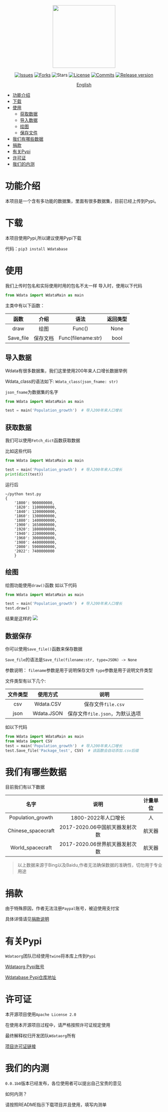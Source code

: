 <div align="center">
 
<img src="https://raw.githubusercontent.com/Wdataorg/Wdata/main/.github/logo.svg" height=200/>
 
[![Issues](https://img.shields.io/github/issues/Wdataorg/Wdata?style=for-the-badge&color=yellogreen)](https://github.com/Wdataorg/Wdata/issues)
[![Forks](https://img.shields.io/github/forks/Wdataorg/Wdata?style=for-the-badge&color=orange)](https://github.com/Wdataorg/Wdata/network/members)
![Stars](https://img.shields.io/github/stars/Wdataorg/Wdata?style=for-the-badge&color=yellowgreen)
[![License](https://img.shields.io/github/license/Wdataorg/Wdata?style=for-the-badge&color=red)](https://shiro.apache.org/license.html) 
[![Commits](https://img.shields.io/github/commit-activity/m/Wdataorg/Wdata?label=commits&style=for-the-badge&color=blue)](https://github.com/Wdataorg/Wdata/commits "Commit History")
 [![Release version](https://img.shields.io/github/v/release/Wdataorg/Wdata?color=brightgreen&label=Download&style=for-the-badge)](#release-files "Release")

 [English](https://github.com/Wdataorg/Wdata/#readme)

</div>

- [功能介绍](#功能介绍)
- [下载](#下载)
- [使用](#使用)
    - [获取数据](#获取数据)
    - [导入数据](#导入数据)
    - [绘图](#绘图)
    - [保存文件](#数据保存)
- [我们有哪些数据](#我们有哪些数据)
- [捐款](#捐款)
- [有关Pypi](#有关Pypi)
- [许可证](#许可证)
- [我们的内测](#我们的内测)

# 功能介绍

本项目是一个含有多功能的数据集，里面有很多数据集，目前已经上传到Pypi。

# 下载
本项目使用Pypi,所以建议使用Pypi下载

代码：`pip3 install Wdatabase`

# 使用

我们上传时包名和实际使用时用的包名不太一样
导入时，使用以下代码

```python
from Wdata import WdataMain as main
```
主类中有以下函数：

|函数|介绍|语法|返回类型|
|:--------:|:--------:|:--------:|:--------:|
|draw|绘图|Func()|None|
|Save_file|保存文档|Func(filename:str)|bool|
## 导入数据
Wdata有很多数据集，我们这里使用200年来人口增长数据举例

Wdata_class的语法如下:
`Wdata_class(json_fname: str)`

`json_fname`为数据集的名字

```python
from Wdata import WdataMain as main

test = main('Population_growth')  # 导入200年来人口增长
```

## 获取数据
我们可以使用`Fetch_dict`函数获取数据

比如这些代码

```python
from Wdata import WdataMain as main

test = main('Population_growth')  # 导入200年来人口增长
print(dict(test))
```

运行后
```shell
~/python test.py
{   
    '1800': 900000000,
    '1820': 1100000000, 
    '1840': 1200000000,
    '1860': 1300000000, 
    '1880': 1400000000, 
    '1900': 1650000000, 
    '1920': 1800000000, 
    '1940': 2200000000, 
    '1960': 3000000000,
    '1980': 4400000000, 
    '2000': 5900000000,
    '2022': 7400000000
    }
```
## 绘图
绘图功能使用`draw()`函数
如以下代码

```python
from Wdata import WdataMain as main

test = main('Population_growth')  # 导入200年来人口增长
test.draw()
```
结果是这样的
<img src="https://raw.githubusercontent.com/Wdataorg/Wdata/main/img/draw_pop.jpg"></img>

## 数据保存
你可以使用`Save_file()`函数来保存数据

`Save_file`的语法是`Save_file(filename:str, type=JSON) -> None`

参数说明：
`filename`参数是用于说明保存文件
`type`参数是用于说明文件类型

文件类型有以下几个:

|文件类型|使用方式|说明|
|:---:|:---:|:---:|
|csv|Wdata.CSV|保存文件`file.csv`|
|json|Wdata.JSON|保存文件`file.json`，为默认选项|

如以下代码

```python
from Wdata import WdataMain as main
from Wdata import CSV
test = main('Population_growth')  # 导入200年来人口增长
test.Save_file('Package_test', CSV)  # 该函数会自动添加.csv后缀
```

# 我们有哪些数据
目前我们有以下数据

|                名字                |          说明           |   计量单位    | 
|:--------------------------------:|:---------------------:|:---------:|
|        Population_growth         |    1800-2022年人口增长     |     人     |
|        Chinese_spacecraft        | 2017-2020.06中国航天器发射次数 |    航天器    |
|    World_spacecraft              | 2017-2020.06世界航天器发射次数 |    航天器    |
> 以上数据来源于Bing以及Baidu,作者无法确保数据的准确性，切勿用于专业用途

# 捐款
由于特殊原因，作者无法注册`Paypal`账号，被迫使用支付宝

具体详情请见[捐款说明](https://wdataorg.github.io/Sponsor/)

# 有关Pypi
`Wdataorg`团队已经使用`twine`将本库上传到`Pypi`

[Wdataorg Pypi账号](https://pypi.org/user/Lucky_Pupil/)

[Wdatabase Pypi仓库地址](https://pypi.org/project/Wdatabase/)

# 许可证
本开源项目使用`Apache License 2.0`

在使用本开源项目过程中，请严格按照许可证规定使用

最终解释权归开发团队`Wdataorg`所有

[项目许可证链接](https://github.com/Wdataorg/Wdata/blob/main/LICENSE)

# 我们的内测

`0.0.1b0`版本已经发布，各位使用者可以提出自己宝贵的意见

如何内测？

请按照README指示下载项目并且使用，填写内测单